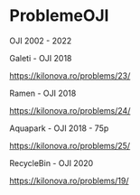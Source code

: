 # ProblemeOJI

OJI 2002 - 2022

Galeti - OJI 2018

https://kilonova.ro/problems/23/

Ramen - OJI 2018

https://kilonova.ro/problems/24/

Aquapark - OJI 2018 - 75p

https://kilonova.ro/problems/25/

RecycleBin - OJI 2020

https://kilonova.ro/problems/19/
